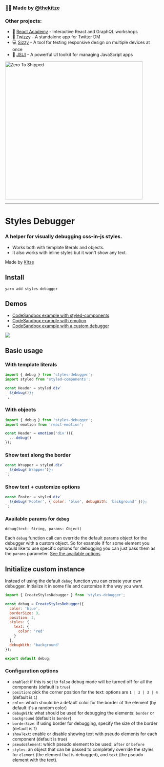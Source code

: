 ### 🙋‍♂️ Made by [@thekitze](https://twitter.com/thekitze)  

### Other projects:
- 🏫 [React Academy](https://reactacademy.io) - Interactive React and GraphQL workshops
- 💌 [Twizzy](https://twizzy.app) - A standalone app for Twitter DM
- 💻 [Sizzy](https://sizzy.co) - A tool for testing responsive design on multiple devices at once
- 🤖 [JSUI](https://github.com/kitze/JSUI) - A powerful UI toolkit for managing JavaScript apps

<a href="https://zerotoshipped.com"><img style="width:450px" src="https://i.ibb.co/WKQPDv5/twitter-image.jpg" alt="Zero To Shipped"></a>

---

# Styles Debugger
### A helper for visually debugging css-in-js styles. 

- Works both with template literals and objects. 
- It also works with inline styles but it won't show any text.

Made by [Kitze](https://twitter.com/thekitze)

## Install

`yarn add styles-debugger`

## Demos

- [CodeSandbox example with styled-components](https://codesandbox.io/s/j0yq16l7v)
- [CodeSandbox example with emotion](https://codesandbox.io/s/0or563w2yv)
- [CodeSandbox example with a custom debugger](https://codesandbox.io/s/ry65nyvr6p)

![](https://i.imgur.com/ceORWWQ.png)

## Basic usage

### With template literals

```js
import { debug } from 'styles-debugger';
import styled from 'styled-components';

const Header = styled.div`
  ${debug()};
`;
```

### With objects

```js
import { debug } from 'styles-debugger';
import emotion from 'react-emotion';

const Header = emotion('div')({
  ...debug()
});
```

### Show text along the border

```js
const Wrapper = styled.div`
  ${debug('Wrapper')};
`;
```

### Show text + customize options

```js
const Footer = styled.div`
  ${debug('Footer', { color: 'blue', debugWith: 'background' })};
`;
```

### Available params for `debug`

`debug(text: String, params: Object)`

Each `debug` function call can override the default params object for the debugger with a custom object. So for example if for some element you would like to use specific options for debugging you can just pass them as the `params` parameter. [See the available options](https://github.com/kitze/styles-debugger/#configuration-options).

## Initialize custom instance

Instead of using the default `debug` function you can create your own debugger.
Initialize it in some file and customize it the way you want.

```js
import { CreateStylesDebugger } from 'styles-debugger';

const debug = CreateStylesDebugger({
  color: 'blue',
  borderSize: 3,
  position: 2,
  styles: {
    text: {
      color: 'red'
    }
  },
  debugWith: 'background'
});

export default debug;
```

### Configuration options

- `enabled`: if this is set to `false` debug mode will be turned off for all the components (default is `true`)
- `position`: pick the corner position for the text: options are `1 | 2 | 3 | 4` (default is `1`)
- `color`: which should be a default color for the border of the element (by default it's a random color)
- `debugWith`: what should be used for debugging the elements: `border` or `background` (default is `border`)
- `borderSize`: if using border for debugging, specify the size of the border (default is 1)
- `showText`: enable or disable showing text with pseudo elements for each component (default is true)
- `pseudoElement`: which pseudo element to be used: `after` or `before`
- `styles`: an object that can be passed to completely override the styles for `element` (the element that is debugged), and `text` (the pseudo element with the text).

